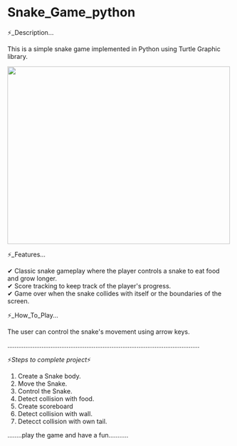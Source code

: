 # Snake_Game_python

⚡_Description...

This is a simple snake game implemented in Python using Turtle Graphic library.

<img src = "https://github.com/HarshanaPrabhath/Snake_Game_python/assets/132127313/7d7ce945-10ce-457e-974f-83810b7894cd.png" width="500" height="400" />

⚡_Features...

✔ Classic snake gameplay where the player controls a snake to eat food and grow longer.<br>
✔ Score tracking to keep track of the player's progress.<br>
✔ Game over when the snake collides with itself or the boundaries of the screen.<br>

⚡_How_To_Play...

The user can control the snake's movement using arrow keys.

...........................................................................................................

⚡*Steps to complete project*⚡

1. Create a Snake body.
2. Move the Snake.
3. Control the Snake.
4. Detect collision with food.
5. Create scoreboard
6. Detect collision with wall.
7. Detecct collision with own tail.

........play the game and have a fun...........
